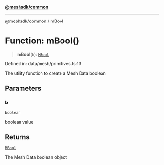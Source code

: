 [**@meshsdk/common**](../README.md)

***

[@meshsdk/common](../globals.md) / mBool

# Function: mBool()

> **mBool**(`b`): [`MBool`](../type-aliases/MBool.md)

Defined in: data/mesh/primitives.ts:13

The utility function to create a Mesh Data boolean

## Parameters

### b

`boolean`

boolean value

## Returns

[`MBool`](../type-aliases/MBool.md)

The Mesh Data boolean object
